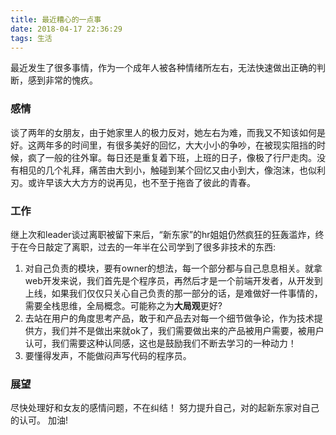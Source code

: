 ```yaml
---
title: 最近糟心的一点事
date: 2018-04-17 22:36:29
tags: 生活
---
```


最近发生了很多事情，作为一个成年人被各种情绪所左右，无法快速做出正确的判断，感到非常的愧疚。


### 感情

  谈了两年的女朋友，由于她家里人的极力反对，她左右为难，而我又不知该如何是好。这两年多的时间里，有很多美好的回忆，大大小小的争吵，在被现实阻挡的时候，疯了一般的往外窜。每日还是重复着下班，上班的日子，像极了行尸走肉。没有相见的几个礼拜，痛苦由大到小，触碰到某个回忆又由小到大，像泡沫，也似利刃。或许早该大大方方的说再见，也不至于拖沓了彼此的青春。


### 工作

  继上次和leader谈过离职被留下来后，“新东家”的hr姐姐仍然疯狂的狂轰滥炸，终于在今日敲定了离职，过去的一年半在公司学到了很多非技术的东西:
  1. 对自己负责的模块，要有owner的想法，每一个部分都与自己息息相关。就拿web开发来说，我们首先是个程序员，再然后才是一个前端开发者，从开发到上线，如果我们仅仅只关心自己负责的那一部分的话，是难做好一件事情的，需要全栈思维，全局概念。可能称之为**大局观**更好?
  2. 去站在用户的角度思考产品，敢于和产品去对每一个细节做争论，作为技术提供方，我们并不是做出来就ok了，我们需要做出来的产品被用户需要，被用户认可，我们需要这种认同感，这也是鼓励我们不断去学习的一种动力！
  3. 要懂得发声，不能做闷声写代码的程序员。

### 展望

尽快处理好和女友的感情问题，不在纠结！
努力提升自己，对的起新东家对自己的认可。
加油!